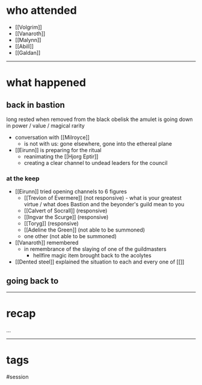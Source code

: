 # who attended

- [[Volgrim]]
- [[Vanaroth]]
- [[Malynn]]
- [[Abill]]
- [[Galdan]]

---
# what happened

## back in bastion
long rested
when removed from the black obelisk the amulet is going down in power / value / magical rarity

- conversation with [[Milroyce]]
	- is not with us: gone elsewhere, gone into the ethereal plane
- [[Eirunn]] is preparing for the ritual
	- reanimating the [[Hjorg Eptir]]
	- creating a clear channel to undead leaders for the council

### at the keep
- [[Eirunn]] tried opening channels to 6 figures 
	- [[Trevion of Evermere]] (not responsive) - what is your greatest virtue / what does Bastion and the beyonder's guild mean to you
	- [[Calvert of Socrall]] (responsive)
	- [[Ingvar the Scurge]] (responsive)
	- [[Toryg]] (responsive)
	- [[Adeline the Green]] (not able to be summoned)
	- one other (not able to be summoned)
- [[Vanaroth]] remembered 
	- in remembrance of the slaying of one of the guildmasters
		- hellfire magic item brought back to the acolytes 
- [[Dented steel]] explained the situation to each and every one of [[]]


## going back to 


---
# recap

...

---
# tags

#session